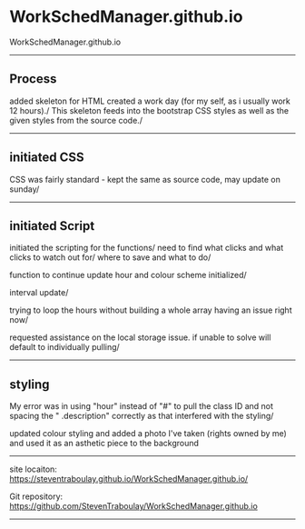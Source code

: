 # WorkSchedManager.github.io
WorkSchedManager.github.io




-----------------------



Process
-------
added skeleton for HTML
created a work day (for my self, as i usually work 12 hours)./
This skeleton feeds into the bootstrap CSS styles as well as the given styles from the source code./


------
initiated CSS
--------------
CSS was fairly standard - kept the same as source code, may update on sunday/

-------
initiated Script
----------------

initiated the scripting for the functions/
need to find what clicks and what clicks to watch out for/
where to save and what to do/

function to continue update hour and colour scheme initialized/

interval  update/


trying to loop the hours without building a whole array having an issue right now/

requested assistance on the local storage issue.  if unable to solve will default to individually pulling/

---------------

styling
----------
My error was in using "hour" instead of "#" to pull the class ID and not spacing the " .description" correctly as that interfered with the styling/

updated colour styling and added a photo I've taken (rights owned by me) and used it as an asthetic piece  to the background



------------------

site locaiton: https://steventraboulay.github.io/WorkSchedManager.github.io/

Git repository: https://github.com/StevenTraboulay/WorkSchedManager.github.io

------